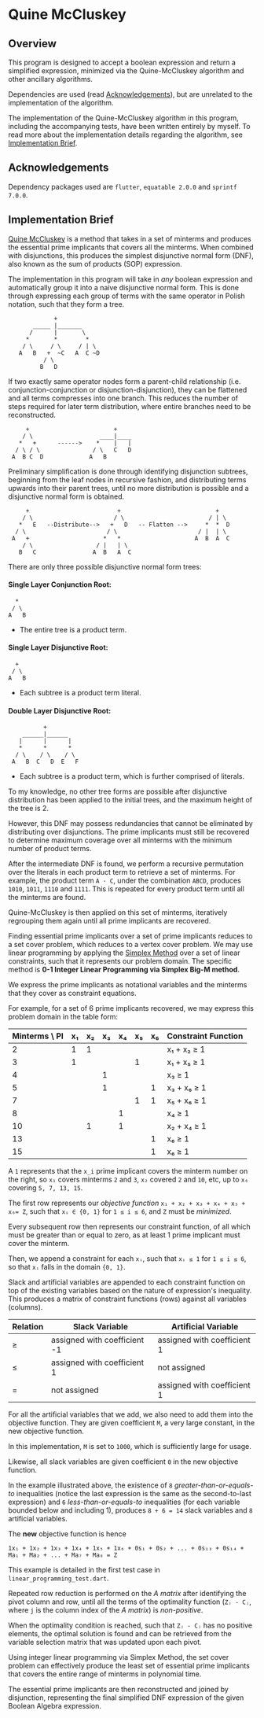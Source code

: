 # Quine McCluskey

## Overview
This program is designed to accept a boolean expression and return a simplified expression, minimized via the Quine-McCluskey algorithm and other ancillary algorithms.

Dependencies are used (read [Acknowledgements](#acknowledgements)), but are unrelated to the implementation of the algorithm. 

The implementation of the Quine-McCluskey algorithm in this program, including the accompanying tests, have been written entirely by myself. To read more about the implementation details regarding the algorithm, see [Implementation Brief](#implementation-brief).

## Acknowledgements
Dependency packages used are `flutter`, `equatable 2.0.0` and `sprintf 7.0.0`.

## Implementation Brief

[Quine McCluskey](https://en.wikipedia.org/wiki/Quine%E2%80%93McCluskey_algorithm) is a method that takes in a set of minterms and produces the essential prime implicants that covers all the minterms. When combined with disjunctions, this produces the simplest disjunctive normal form (DNF), also known as the sum of products (SOP) expression.

The implementation in this program will take in _any_ boolean expression and automatically group it into a naive disjunctive normal form. This is done through expressing each group of terms with the same operator in Polish notation, such that they form a tree.
```
             + 
       _____ |_______  
      /      |       \
     *       *        *
    / \     / \     / | \
   A   B   +  ~C   A  C ~D
          / \
         B   D
```    
If two exactly same operator nodes form a parent-child relationship (i.e. conjunction-conjunction or disjunction-disjunction), they can be flattened and all terms compresses into one branch. This reduces the number of steps required for later term distribution, where entire branches need to be reconstructed. 

```
     +                        +
    / \                   ____|____
   *   +      ------>    *    |   |
  / \ / \               / \   C   D
 A  B C  D             A   B
``` 
 
Preliminary simplification is done through identifying disjunction subtrees, beginning from the leaf nodes in recursive fashion, and distributing terms upwards into their parent trees, until no more distribution is possible and a disjunctive normal form is obtained.

```
     +                         +                           +  
    / \                       / \                        / | \
   *   E   --Distribute-->   +   D   -- Flatten -->     *  *  D
  / \                       / \                       / |  | \
 A   +                     *   *                     A  B  A  C
    / \                  / |   | \
   B   C                A  B   A  C
```

There are only three possible disjunctive normal form trees:

#### Single Layer Conjunction Root:
```
  *
 / \
A   B 
```
- The entire tree is a product term.

#### Single Layer Disjunctive Root:
```
  +
 / \
A   B 
```
- Each subtree is a product term literal.

#### Double Layer Disjunctive Root:
```
          +
    ______|______
   |      |      |
   *      *      *
  / \    / \    / \
 A   B  C   D  E   F
 ```
 - Each subtree is a product term, which is further comprised of literals.
 
To my knowledge, no other tree forms are possible after disjunctive distribution has been applied to the initial trees, and the maximum height of the tree is 2.

However, this DNF may possess redundancies that cannot be eliminated by distributing over disjunctions. The prime implicants must still be recovered to determine maximum coverage over all minterms with the minimum number of product terms.

After the intermediate DNF is found, we perform a recursive permutation over the literals in each product term to retrieve a set of minterms. For example, the product term `A · C`, under the combination `ABCD`, produces `1010`, `1011`, `1110` and `1111`. This is repeated for every product term until all the minterms are found.

Quine-McCluskey is then applied on this set of minterms, iteratively regrouping them again until all prime implicants are recovered.

Finding essential prime implicants over a set of prime implicants reduces to a set cover problem, which reduces to a vertex cover problem. We may use linear programming by applying the [Simplex Method](https://en.wikipedia.org/wiki/Simplex_algorithm) over a set of linear constraints, such that it represents our problem domain. The specific method is **0-1 Integer Linear Programming via Simplex Big-M method**.

We express the prime implicants as notational variables and the minterms that they cover as constraint equations.

For example, for a set of 6 prime implicants recovered, we may express this problem domain in the table form:

| Minterms \ PI |  x₁ | x₂ | x₃ | x₄ | x₅ | x₆ |  Constraint Function |
|---------------|-----|----|----|----|----|--- |----------------------|
|      2        |  1  |  1 |    |    |    |    | x₁ + x₂ ≥ 1          |
|      3        |  1  |    |    |    | 1  |    | x₁ + x₅ ≥ 1          |
|      4        |     |    |  1 |    |    |    | x₃ ≥ 1               |
|      5        |     |    |  1 |    |    |  1 | x₃ + x₆ ≥ 1          |
|      7        |     |    |    |    | 1  |  1 | x₅ + x₆ ≥ 1          |
|      8        |     |    |    | 1  |    |    | x₄ ≥ 1               |
|     10        |     |  1 |    | 1  |    |    | x₂ + x₄ ≥ 1          |
|     13        |     |    |    |    |    |  1 | x₆ ≥ 1               |
|     15        |     |    |    |    |    |  1 | x₆ ≥ 1               |

A `1` represents that the `x_i` prime implicant covers the minterm number on the right, so `x₁` covers minterms `2` and `3`, `x₂` covered `2` and `10`, etc, up to `x₆` covering `5, 7, 13, 15`.

The first row represents our _objective function_ `x₁ + x₂ + x₃ + x₄ + x₅ + x₆= Z`, such that `xᵢ ∈ {0, 1}` for `1 ≤ i ≤ 6`, and `Z` must be _minimized_.

Every subsequent row then represents our constraint function, of all which must be greater than or equal to zero, as at least 1 prime implicant must cover the minterm.

Then, we append a constraint for each `xᵢ`, such that `xᵢ ≤ 1` for `1 ≤ i ≤ 6`, so that `xᵢ` falls in the domain `{0, 1}`.

Slack and artificial variables are appended to each constraint function on top of the existing variables based on the nature of expression's inequality. This produces a matrix of constraint functions (rows) against all variables (columns). 

|  Relation | Slack Variable               | Artificial Variable          |
|-----------|------------------------------|------------------------------|
|     ≥     | assigned with coefficient -1 | assigned with coefficient 1  |
|     ≤     | assigned with coefficient  1 | not assigned                 |
|     =     | not assigned                 | assigned with coefficient 1  |

For all the artificial variables that we add, we also need to add them into the objective function. They are given coefficient `M`, a very large constant, in the new objective function. 

In this implementation, `M` is set to `1000`, which is sufficiently large for usage. 

Likewise, all slack variables are given coefficient `0` in the new objective function.

In the example illustrated above, the existence of `8` _greater-than-or-equals-to_ inequalities (notice the last expression is the same as the second-to-last expression) and `6` _less-than-or-equals-to_ inequalities (for each variable bounded below and including 1), produces `8 + 6 = 14` slack variables and `8` artificial variables.

The **new** objective function is hence 
```
1x₁ + 1x₂ + 1x₃ + 1x₄ + 1x₅ + 1x₆ + 0s₁ + 0s₂ + ... + 0s₁₃ + 0s₁₄ + Ma₁ + Ma₂ + ... + Ma₇ + Ma₈ = Z
```

This example is detailed in the first test case in `linear_programming_test.dart`.

Repeated row reduction is performed on the _A matrix_ after identifying the pivot column and row, until all the terms of the optimality function (`Zⱼ - Cⱼ`, where `j` is the column index of the _A matrix_) is _non-positive_.

When the optimality condition is reached, such that `Zⱼ - Cⱼ` has no positive elements, the optimal solution is found and can be retrieved from the variable selection matrix that was updated upon each pivot.

Using integer linear programming via Simplex Method, the set cover problem can effectively produce the least set of essential prime implicants that covers the entire range of minterms in polynomial time.

The essential prime implicants are then reconstructed and joined by disjunction, representing the final simplified DNF expression of the given Boolean Algebra expression.

